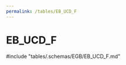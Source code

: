 ```yaml
---
permalink: /tables/EB_UCD_F
---
```

# EB_UCD_F
<!-- SPDX-License-Identifier: MPL-2.0 -->

<!-- ATTENTION : Ne pas supprimer ou modifier la ligne ci-dessous -->
#include "tables/.schemas/EGB/EB_UCD_F.md"
<!-- ATTENTION : Ne pas supprimer ou modifier la ligne ci-dessus -->
